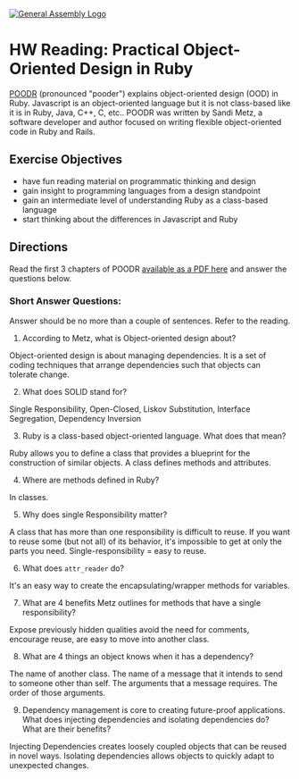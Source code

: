 [![General Assembly Logo](https://camo.githubusercontent.com/1a91b05b8f4d44b5bbfb83abac2b0996d8e26c92/687474703a2f2f692e696d6775722e636f6d2f6b6538555354712e706e67)](https://generalassemb.ly/education/web-development-immersive)

# HW Reading: Practical Object-Oriented Design in Ruby

[POODR](http://www.poodr.com/) (pronounced "pooder") explains object-oriented design (OOD) in Ruby. Javascript is an object-oriented language but it is not class-based like it is in Ruby, Java, C++, C, etc.. POODR was written by Sandi Metz, a software developer and author focused on writing flexible object-oriented code in Ruby and Rails.

## Exercise Objectives

- have fun reading material on programmatic thinking and design
- gain insight to programming languages from a design standpoint
- gain an intermediate level of understanding Ruby as a class-based language
- start thinking about the differences in Javascript and Ruby

## Directions

Read the first 3 chapters of POODR [available as a PDF here](https://github.com/edenzik/cs105b/blob/master/books/Practical%20Object-Oriented%20Design%20in%20Ruby.pdf) and answer the questions below.


### Short Answer Questions:

Answer should be no more than a couple of sentences. Refer to the reading.

1. According to Metz, what is Object-oriented design about?

Object-oriented design is about managing dependencies. It is a set of coding techniques that arrange dependencies such that objects can tolerate change.

2. What does SOLID stand for?

Single Responsibility, Open-Closed, Liskov Substitution, Interface Segregation, Dependency Inversion

3. Ruby is a class-based object-oriented language. What does that mean?

Ruby allows you to define a class that provides a blueprint for the construction of similar objects. A class defines methods and attributes.

4. Where are methods defined in Ruby?

In classes.

5. Why does single Responsibility matter?

A class that has more than one responsibility is difficult to reuse. If you want to reuse some (but not all) of its behavior, it's impossible to get at only the parts you need. Single-responsibility = easy to reuse.

6. What does `attr_reader` do?

It's an easy way to create the encapsulating/wrapper methods for variables.

7. What are 4 benefits Metz outlines for methods that have a single responsibility?

Expose previously hidden qualities avoid the need for comments, encourage reuse, are easy to move into another class.

8. What are 4 things an object knows when it has a dependency?

The name of another class. The name of a message that it intends to send to someone other than self. The arguments that a message requires. The order of those arguments.

9. Dependency management is core to creating future-proof applications. What does injecting dependencies and isolating dependencies do? What are their benefits?

Injecting Dependencies creates loosely coupled objects that can be reused in novel ways. Isolating dependencies allows objects to quickly adapt to unexpected changes.
